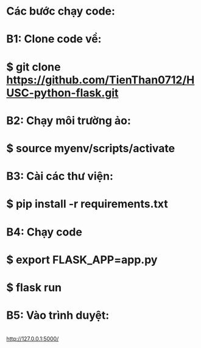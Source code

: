 # Các bước chạy code:
# B1: Clone code về: 
# $ git clone https://github.com/TienThan0712/HUSC-python-flask.git
# B2: Chạy môi trường ảo:
# $ source myenv/scripts/activate 
# B3: Cài các thư viện:
# $ pip install -r requirements.txt
# B4: Chạy code
# $ export FLASK_APP=app.py
# $ flask run
# B5: Vào trình duyệt:
<br> http://127.0.0.1:5000/
